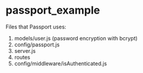 # passport_example

Files that Passport uses:
1) models/user.js (password encryption with bcrypt)
2) config/passport.js
3) server.js
4) routes
5) config/middleware/isAuthenticated.js